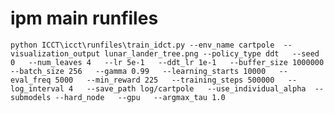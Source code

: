 # ipm main runfiles

`python ICCT\icct\runfiles\train_idct.py --env_name cartpole  --visualization_output lunar_lander_tree.png --policy_type ddt   --seed 0   --num_leaves 4   --lr 5e-1   --ddt_lr 1e-1   --buffer_size 1000000   --batch_size 256   --gamma 0.99   --learning_starts 10000   --eval_freq 5000   --min_reward 225   --training_steps 500000   --log_interval 4   --save_path log/cartpole   --use_individual_alpha  --submodels --hard_node   --gpu   --argmax_tau 1.0`

